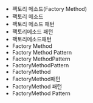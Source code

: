 - 팩토리 메소드(Factory Method)
- 팩토리 메소드
- 팩토리 메소드 패턴
- 팩토리메소드 패턴
- 팩토리메소드패턴
- Factory Method
- Factory Method Pattern
- Factory MethodPattern
- FactoryMethodPattern
- FactoryMethod
- FactoryMethod패턴
- FactoryMethod 패턴
- FactoryMethod Pattern